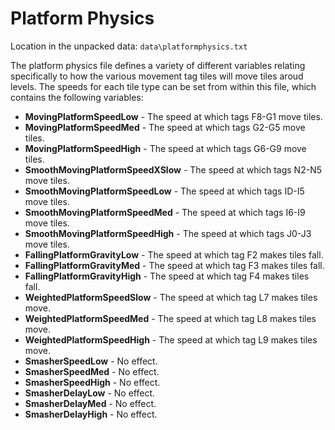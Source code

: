# Platform Physics

Location in the unpacked data: ```data\platformphysics.txt```

The platform physics file defines a variety of different variables relating
specifically to how the various movement tag tiles will move tiles aroud levels.
The speeds for each tile type can be set from within this file, which contains
the following variables:

- **MovingPlatformSpeedLow** - The speed at which tags F8-G1 move tiles.
- **MovingPlatformSpeedMed** - The speed at which tags G2-G5 move tiles.
- **MovingPlatformSpeedHigh** - The speed at which tags G6-G9 move tiles.
- **SmoothMovingPlatformSpeedXSlow** - The speed at which tags N2-N5 move tiles.
- **SmoothMovingPlatformSpeedLow** - The speed at which tags ID-I5 move tiles.
- **SmoothMovingPlatformSpeedMed** - The speed at which tags I6-I9 move tiles.
- **SmoothMovingPlatformSpeedHigh** - The speed at which tags J0-J3 move tiles.
- **FallingPlatformGravityLow** - The speed at which tag F2 makes tiles fall.
- **FallingPlatformGravityMed** - The speed at which tag F3 makes tiles fall.
- **FallingPlatformGravityHigh** - The speed at which tag F4 makes tiles fall.
- **WeightedPlatformSpeedSlow** - The speed at which tag L7 makes tiles move.
- **WeightedPlatformSpeedMed** - The speed at which tag L8 makes tiles move.
- **WeightedPlatformSpeedHigh** - The speed at which tag L9 makes tiles move.
- **SmasherSpeedLow** - No effect.
- **SmasherSpeedMed** - No effect.
- **SmasherSpeedHigh** - No effect.
- **SmasherDelayLow** - No effect.
- **SmasherDelayMed** - No effect.
- **SmasherDelayHigh** - No effect.
